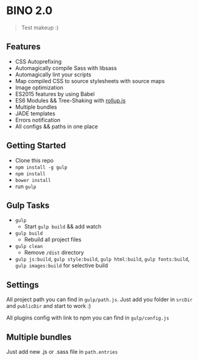 # BINO 2.0
> Test makeup :)

## Features
- CSS Autoprefixing
- Automagically compile Sass with libsass
- Automagically lint your scripts
- Map compiled CSS to source stylesheets with source maps
- Image optimization
- ES2015 features by using Babel
- ES6 Modules && Tree-Shaking with [rollup.js](http://rollupjs.org/)
- Multiple bundles
- JADE templates
- Errors notification
- All configs && paths in one place

## Getting Started
- Clone this repo
- ```npm install -g gulp```
- ```npm install```
- ```bower install```
- run ```gulp```

## Gulp Tasks
- ```gulp```
    - Start ```gulp build``` && add watch
- ```gulp build```
    - Rebuild all project files
- ```gulp clean```
    -   Remove ```/dist``` directory
- ```gulp js:build```, ```gulp style:build```, ```gulp html:build```, ```gulp fonts:build```, ```gulp images:build``` for selective build

## Settings
All project path you can find in ```gulp/path.js```. Just add you folder in ```srcDir``` and ```publicDir``` and start to work :)

All plugins config with link to npm you can find in ```gulp/config.js```

## Multiple bundles
Just add new .js or .sass file in ```path.entries```

